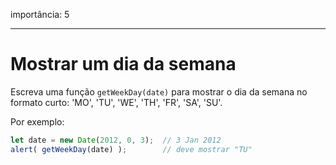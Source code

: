 importância: 5

---

# Mostrar um dia da semana

Escreva uma função `getWeekDay(date)` para mostrar o dia da semana no formato curto: 'MO', 'TU', 'WE', 'TH', 'FR', 'SA', 'SU'.

Por exemplo:

```js no-beautify
let date = new Date(2012, 0, 3);  // 3 Jan 2012
alert( getWeekDay(date) );        // deve mostrar "TU"
```
